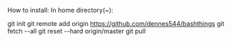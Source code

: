 How to install:
In home directory(~):

git init
git remote add origin https://github.com/dennes544/bashthings
git fetch --all
git reset --hard origin/master
git pull
